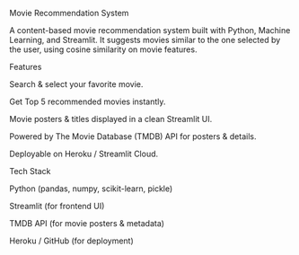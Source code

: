 Movie Recommendation System

A content-based movie recommendation system built with Python, Machine Learning, and Streamlit.
It suggests movies similar to the one selected by the user, using cosine similarity on movie features.

Features

Search & select your favorite movie.

Get Top 5 recommended movies instantly.

Movie posters & titles displayed in a clean Streamlit UI.

Powered by The Movie Database (TMDB) API for posters & details.

Deployable on Heroku / Streamlit Cloud.

Tech Stack

Python (pandas, numpy, scikit-learn, pickle)

Streamlit (for frontend UI)

TMDB API (for movie posters & metadata)

Heroku / GitHub (for deployment)
